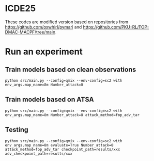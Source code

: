 # ICDE25
These codes are modified version based on repositories from https://github.com/oxwhirl/pymarl and https://github.com/PKU-RL/FOP-DMAC-MACPF/tree/main.

# Run an experiment 
## Train models based on clean observations

```shell
python src/main.py --config=qmix --env-config=sc2 with env_args.map_name=8m Number_attack=0
```

## Train models based on ATSA

```shell
python src/main.py --config=qmix --env-config=sc2 with env_args.map_name=8m Number_attack=8 attack_method=fop_adv_tar 
```

## Testing
```shell
python src/main.py --config=qmix --env-config=sc2 with env_args.map_name=8m evaluate=True Number_attack=8 attack_method=fop_adv_tar checkpoint_path=results/xxx adv_checkpoint_path=results/xxx
```
